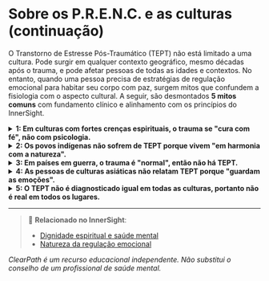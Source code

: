 # Sobre os P.R.E.N.C. e as culturas (continuação)

O Transtorno de Estresse Pós-Traumático (TEPT) não está limitado a uma cultura. Pode surgir em qualquer contexto geográfico, mesmo décadas após o trauma, e pode afetar pessoas de todas as idades e contextos. No entanto, quando uma pessoa precisa de estratégias de regulação emocional para habitar seu corpo com paz, surgem mitos que confundem a fisiologia com o aspecto cultural. A seguir, são desmontados **5 mitos comuns** com fundamento clínico e alinhamento com os princípios do InnerSight.

<details>
<summary><strong>1: Em culturas com fortes crenças espirituais, o trauma se "cura com fé", não com psicologia.</strong></summary>

<strong>Realidade:</strong> A fé e as práticas espirituais podem ser recursos valiosos, mas não substituem o tratamento clínico quando há um transtorno como o TEPT. Muitas pessoas em culturas religiosas ou espirituais também se beneficiam de terapias psicológicas adaptadas aos seus valores.<br>
<strong>Risco:</strong> Este mito pode levar a atrasar ou evitar tratamentos necessários, agravando os sintomas e perpetuando o sofrimento.
</details>

<details>
<summary><strong>2: Os povos indígenas não sofrem de TEPT porque vivem "em harmonia com a natureza".</strong></summary>

<strong>Realidade:</strong> Esta ideia romântica ignora a história de violência, deslocamento, colonização e abuso que muitos povos indígenas sofreram. Estudos mostram altas taxas de TEPT em comunidades indígenas afetadas por traumas históricos e contemporâneos.<br>
<strong>Risco:</strong> Esta idealização pode levar à invisibilização do trauma histórico e contemporâneo em comunidades indígenas, negando o acesso a serviços de saúde mental.
</details>

<details>
<summary><strong>3: Em países em guerra, o trauma é "normal", então não há TEPT.</strong></summary>

<strong>Realidade:</strong> A exposição prolongada ao trauma não o torna "normal" nem inofensivo. Em contextos de conflito armado, desastres ou violência estrutural, as taxas de TEPT costumam ser significativamente mais altas que em populações não expostas.<br>
<strong>Risco:</strong> Esta normalização do trauma pode levar à falta de intervenção precoce e à perpetuação do ciclo de violência e sofrimento.
</details>

<details>
<summary><strong>4: As pessoas de culturas asiáticas não relatam TEPT porque "guardam as emoções".</strong></summary>

<strong>Realidade:</strong> Embora algumas culturas asiáticas valorizem a contenção emocional, isso não significa ausência de sofrimento. O TEPT pode se manifestar com sintomas físicos (dores, fadiga) ou mediante expressões culturais aceitas, mas continua estando presente e requer atenção.<br>
<strong>Risco:</strong> Este estereótipo pode levar a diagnósticos errôneos ou tardios, já que os sintomas podem se manifestar de maneira diferente das expectativas ocidentais.
</details>

<details>
<summary><strong>5: O TEPT não é diagnosticado igual em todas as culturas, portanto não é real em todos os lugares.</strong></summary>

<strong>Realidade:</strong> A expressão do TEPT pode variar culturalmente, mas seu núcleo —uma resposta psicológica intensa e persistente a um evento traumático— é universal. Os profissionais de saúde mental estão capacitados para adaptar o diagnóstico e tratamento ao contexto cultural do paciente.<br>
<strong>Risco:</strong> Este mito pode levar à falta de reconhecimento do TEPT em contextos culturais específicos, perpetuando o sofrimento e a falta de acesso a tratamentos apropriados.
</details>

---

> 🔗 **Relacionado no InnerSight**:  
> - [Dignidade espiritual e saúde mental](https://inner-clarity.github.io/InnerSight/pt#dignidade-espiritual-e-saúde-mental)  
> - [Natureza da regulação emocional](https://inner-clarity.github.io/InnerSight/pt#natureza-da-regulação-emocional)

*ClearPath é um recurso educacional independente. Não substitui o conselho de um profissional de saúde mental.*

